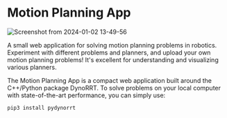 # Motion Planning App


![Screenshot from 2024-01-02 13-49-56](https://github.com/quimortiz/motion_planning_app/assets/32126190/65b863de-4514-4f96-b34b-104ad559e549)

A small web application for solving motion planning problems in robotics. Experiment with different problems and planners, and upload your own motion planning problems! It's excellent for understanding and visualizing various planners.

The Motion Planning App is a compact web application built around the C++/Python package DynoRRT. To solve problems on your local computer with state-of-the-art performance, you can simply use:


```
pip3 install pydynorrt
```
